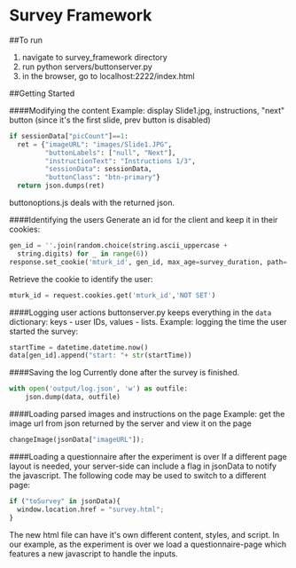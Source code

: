 # Survey Framework

##To run

  1. navigate to survey_framework directory
  2. run python servers/buttonserver.py
  3. in the browser, go to localhost:2222/index.html

##Getting Started

####Modifying the content
Example: display Slide1.jpg, instructions, "next" button (since it's the first slide, prev button is disabled)
```python
if sessionData["picCount"]==1:
  ret = {"imageURL": "images/Slide1.JPG",
         "buttonLabels": ["null", "Next"],
         "instructionText": "Instructions 1/3",
         "sessionData": sessionData,
         "buttonClass": "btn-primary"}
  return json.dumps(ret)
```
buttonoptions.js deals with the returned json.


####Identifying the users
Generate an id for the client and keep it in their cookies:
```python
gen_id = ''.join(random.choice(string.ascii_uppercase +
  string.digits) for _ in range(6))
response.set_cookie('mturk_id', gen_id, max_age=survey_duration, path='/')
```
Retrieve the cookie to identify the user:
```python
mturk_id = request.cookies.get('mturk_id','NOT SET')
```


####Logging user actions
buttonserver.py keeps everything in the ``` data ``` dictionary: keys - user IDs, values - lists. 
Example: logging the time the user started the survey:
```python
startTime = datetime.datetime.now()
data[gen_id].append("start: "+ str(startTime))
```


####Saving the log
Currently done after the survey is finished.
```python
with open('output/log.json', 'w') as outfile:
    json.dump(data, outfile)
```

####Loading parsed images and instructions on the page
Example: get the image url from json returned by the server and view it on the page
```python
changeImage(jsonData["imageURL"]);
```

####Loading a questionnaire after the experiment is over
If a different page layout is needed, your server-side can include a flag in jsonData to notify the javascript. The following code may be used to switch to a different page:
```python
if ("toSurvey" in jsonData){
  window.location.href = "survey.html";
}
```
The new html file can have it's own different content, styles, and script. In our example, as the experiment is over we load a questionnaire-page which features a new javascript to handle the inputs.

